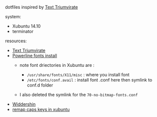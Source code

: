 dotfiles inspired by [Text Triumvirate](http://www.drbunsen.org/the-text-triumvirate/)

system: 
  - Xubuntu 14.10
  - terminator 

resources:


  - [Text Triumvirate](http://www.drbunsen.org/the-text-triumvirate/)
  - [Powerline fonts install](https://powerline.readthedocs.org/en/latest/installation/linux.html#fontconfig)
    - note font driectories in Xubuntu are : 
      - `/usr/share/fonts/X11/misc` : where you install font
      - `/etc/fonts/conf.avail` : install font .conf here then symlink to conf.d folder

    - I also deleted the symlink for the `70-no-bitmap-fonts.conf`
  - [Widdershin](https://github.com/Widdershin/dotfiles)
  - [remap caps keys  in xubuntu](http://askubuntu.com/questions/149971/how-do-you-remap-a-key-to-the-caps-lock-key-in-xubuntu)
